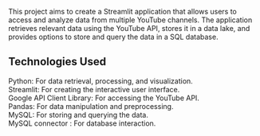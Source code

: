 
This project aims to create a Streamlit application that allows users to access and analyze data from multiple YouTube channels. The application retrieves relevant data using the YouTube API, stores it in a data lake, and provides options to store and query the data in a SQL database.  

## Technologies Used  
Python: For data retrieval, processing, and visualization.  
Streamlit: For creating the interactive user interface.  
Google API Client Library: For accessing the YouTube API.  
Pandas: For data manipulation and preprocessing.  
MySQL: For storing and querying the data.  
MySQL connector : For database interaction.  
